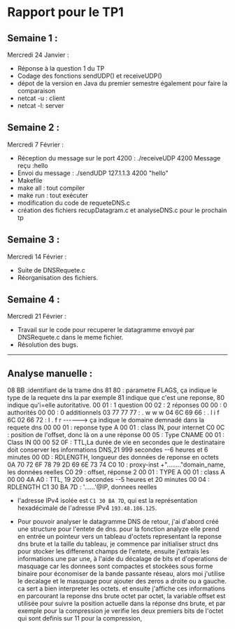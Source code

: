 # Rapport pour le TP1

## Semaine 1 :
Mercredi 24 Janvier :
- Réponse à la question 1 du TP
- Codage des fonctions sendUDP() et receiveUDP()
- dépot de la version en Java du premier semestre également pour faire la comparaison
- netcat -u : client
- netcat -l: server

## Semaine 2 :
Mercredi 7 Février :
- Réception du message sur le port 4200 :
./receiveUDP 4200
Message reçu :hello
- Envoi du message :
./sendUDP 127.1.1.3 4200 "hello"
- Makefile
- make all : tout compiler
- make run : tout exécuter
- modification du code de requeteDNS.c
- création des fichiers recupDatagram.c et analyseDNS.c pour le prochain tp


## Semaine 3 :
Mercredi 14 Février :
- Suite de DNSRequete.c 
- Réorganisation des fichiers.

## Semaine 4 :
Mercredi 21 Février :
- Travail sur le code pour recuperer le datagramme envoyé par DNSRequete.c dans le meme fichier.
- Résolution des bugs.
-----------------------------------------------------------------------------------------------
##                                      Analyse manuelle :
 08 BB :identifiant de la trame dns
 81 80 : parametre FLAGS, ça indique le type de la requete dns
 la par exemple 81 indique que c'est une reponse, 80 indique qu'i=elle autoritative.
 00 01 : 1 question
 00 02 : 2 réponses
 00 00 : 0 authorités
 00 00 : 0 additionnels
 03 77 77 77 :	. w w w
 04 6C 69 66 : . l i f
 6C 02 66 72 : l . f r ------> ça indique le domaine demnadé dans la requete dns
 00 
 00 01 : reponse type A
 00 01 : class IN, pour internet
 C0 0C : position de l'offset, donc là on a une réponse
 00 05 : Type CNAME
 00 01 : Class IN
 00 00 52 0F : TTL,La durée de vie en secondes que le destinataire doit conserver les informations DNS,21 999 secondes --6 heures et 6 minutes
 00 0D : RDLENGTH, longueur des données de reponse en octets
 0A 70 72 6F 78 79 2D 69 6E 73 74 C0 10 : proxy-inst +"........"domain_name, les données reelles
 C0 29 : offset, réponse 2
 00 01 : TYPE A
 00 01 :  class A
 00 00 4A A0 : TTL, 19 200 secondes --5 heures et 20 minutes
 00 04 : RDLENGTH
 C1 30 BA 7D : '......'@IP, donnees reelles


- l'adresse IPv4 isolée est `C1 30 BA 7D`, qui est la représentation hexadécimale de l'adresse IPv4 `193.48.186.125`.

- Pour pouvoir analyser le datagramme DNS de retour,
j'ai d'abord créé une structure pour l'entete de dns.
pour la fonction analyze elle prend en entrée un pointeur vers un tableau d'octets representant la reponse dns brute et la taille du tableau,
je commence par initialiser struct dns pour stocker les differenst champs de l'entete, ensuite j'extrais les informations une par une, à l'aide du décalage de bits et d'operations de masquage car les donnees sont compactes et stockées sous forme binaire pour économiser de la bande passante réseau, alors moi j'utilise le decalage et le masquage pour ajouter des zeros a droite ou a gauche. ca sert a bien interpreter les octets.
et ensuite j'affiche ces informations en parcourant la reponse dns brute octet par octet,
la variable offset est utilisée pour suivre la position actuelle dans la réponse dns brute, 
et par exemple pour la compression je verifie les deux premiers bits de l'octet qui sont definis sur 11 pour la compression,


